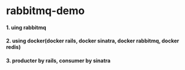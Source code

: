 
# rabbitmq-demo

#### 1. uing rabbitmq
#### 2. using docker(docker rails, docker sinatra, docker rabbitmq, docker redis)
#### 3. producter by rails, consumer by sinatra